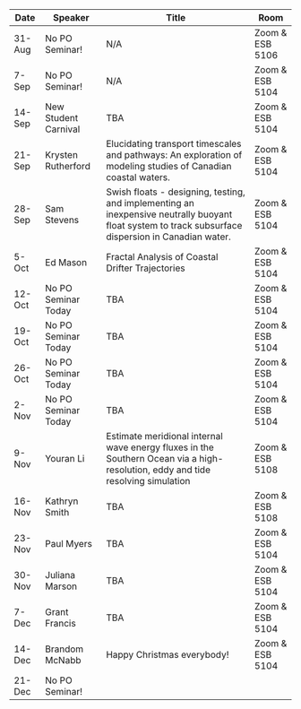 Date  |  Speaker                                            |  Title                                                                                                |  Room
---------|-----------------------------------------------------|---------------------------------------------------------------------------------------------------------------------|------
31-Aug   | No PO Seminar!                                |  N/A                                                           |  Zoom & ESB 5106
7-Sep    | No PO Seminar!                                |  N/A                                                           |  Zoom & ESB 5104
14-Sep   | New Student Carnival                          |  TBA                                                           |  Zoom & ESB 5104
21-Sep   | Krysten Rutherford                            |  Elucidating transport timescales and pathways: An exploration of modeling studies of Canadian coastal waters.                                          |  Zoom & ESB 5104
28-Sep   | Sam Stevens                                   |  Swish floats - designing, testing, and implementing an inexpensive neutrally buoyant float system to track subsurface dispersion in Canadian water. |  Zoom & ESB 5104
5-Oct    | Ed Mason                                      |  Fractal Analysis of Coastal Drifter Trajectories              |  Zoom & ESB 5104
12-Oct   | No PO Seminar Today                           |  TBA                                                           |  Zoom & ESB 5104
19-Oct   | No PO Seminar Today                           |  TBA                                                           |  Zoom & ESB 5104
26-Oct   | No PO Seminar Today                           |  TBA                                                           |  Zoom & ESB 5104
2-Nov    | No PO Seminar Today                           |  TBA                                                           |  Zoom & ESB 5104
9-Nov    | Youran Li                                     |  Estimate meridional internal wave energy fluxes in the Southern Ocean via a high-resolution, eddy and tide resolving simulation                                                           |  Zoom & ESB 5108
16-Nov   | Kathryn Smith                                 |  TBA                                                           |  Zoom & ESB 5108
23-Nov   | Paul Myers                                    |  TBA                                                           |  Zoom & ESB 5104
30-Nov   | Juliana Marson                                |  TBA                                                           |  Zoom & ESB 5104
7-Dec    | Grant Francis                                 |  TBA                                                           |  Zoom & ESB 5104
14-Dec   | Brandom McNabb                                |  Happy Christmas everybody!                                    |  Zoom & ESB 5104
21-Dec   | No PO Seminar! 

